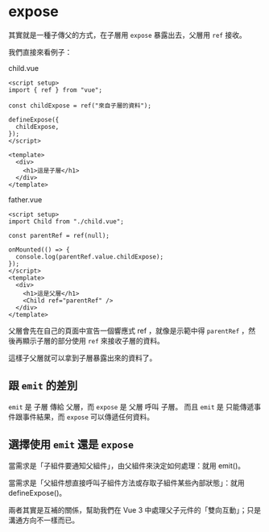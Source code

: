 # expose

其實就是一種子傳父的方式，在子層用 `expose` 暴露出去，父層用 `ref` 接收。

我們直接來看例子：

child.vue

```vue
<script setup>
import { ref } from "vue";

const childExpose = ref("來自子層的資料");

defineExpose({
  childExpose,
});
</script>

<template>
  <div>
    <h1>這是子層</h1>
  </div>
</template>
```

father.vue

```vue
<script setup>
import Child from "./child.vue";

const parentRef = ref(null);

onMounted(() => {
  console.log(parentRef.value.childExpose);
});
</script>
<template>
  <div>
    <h1>這是父層</h1>
    <Child ref="parentRef" />
  </div>
</template>
```

父層會先在自己的頁面中宣告一個響應式 ref ，就像是示範中得 `parentRef` ，然後再顯示子層的部分使用 `ref` 來接收子層的資料。

這樣子父層就可以拿到子層暴露出來的資料了。

## 跟 `emit` 的差別

`emit` 是 子層 傳給 父層，而 `expose` 是 父層 呼叫 子層。
而且 `emit` 是 只能傳遞事件跟事件結果，而 `expose` 可以傳遞任何資料。

## 選擇使用 `emit` 還是 `expose`

當需求是「子組件要通知父組件」，由父組件來決定如何處理：就用 emit()。

當需求是「父組件想直接呼叫子組件方法或存取子組件某些內部狀態」：就用 defineExpose()。

兩者其實是互補的關係，幫助我們在 Vue 3 中處理父子元件的「雙向互動」；只是溝通方向不一樣而已。
